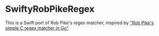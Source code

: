 # SwiftyRobPikeRegex

This is a Swift port of Rob Pike's regex matcher, inspired by ["Rob Pike's simple C regex matcher in Go"](https://benhoyt.com/writings/rob-pike-regex/)
